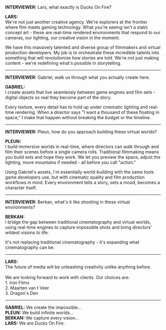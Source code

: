 <p style="text-align: left"></p><p style="text-align: left"><strong>INTERVIEWER:</strong> Lars, what exactly is Ducks On Fire?</p><p style="text-align: left"><strong>LARS:</strong><br>We're not just another creative agency. We're explorers at the frontier where film meets gaming technology. What you're seeing isn't a static concept art - these are real-time rendered environments that respond to our cameras, our lighting, our creative vision in the moment.</p><p style="text-align: left">We have this massively talented and diverse group of filmmakers and virtual production developers. My job is to orchestrate these incredible talents into something that will revolutionize how stories are told. We're not just making content - we're redefining what's possible in storytelling.</p><hr><p style="text-align: left"><strong>INTERVIEWER:</strong> Gabriel, walk us through what you actually create here.</p><p style="text-align: left"><strong>GABRIEL:</strong><br>I create assets that live seamlessly between game engines and film sets - digital objects so real they become part of the story.</p><p style="text-align: left">Every texture, every detail has to hold up under cinematic lighting and real-time rendering. When a director says "I want a thousand of these floating in space," I make that happen without breaking the budget or the timeline.</p><hr><p style="text-align: left"><strong>INTERVIEWER:</strong> Pleun, how do you approach building these virtual worlds?</p><p style="text-align: left"><strong>PLEUN:</strong><br>I build immersive worlds in real-time, where directors can walk through and film their scenes before a single camera rolls. Traditional filmmaking means you build sets and hope they work. We let you preview the space, adjust the lighting, move mountains if needed - all before you call "action."</p><p style="text-align: left">Using Gabriel's assets, I'm essentially world-building with the same tools game developers use, but with cinematic quality and film production workflows in mind. Every environment tells a story, sets a mood, becomes a character itself.</p><hr><p style="text-align: left"><strong>INTERVIEWER:</strong> Berkan, what's it like shooting in these virtual environments?</p><p style="text-align: left"><strong>BERKAN:</strong><br>I bridge the gap between traditional cinematography and virtual worlds, using real-time engines to capture impossible shots and bring directors' wildest visions to life.</p><p style="text-align: left">It's not replacing traditional cinematography - it's expanding what cinematography can be.</p><hr><p style="text-align: left"><strong>LARS:</strong><br>The future of media will be unleashing creativity unlike anything before.<br><br>We are looking forward to work with clients. Our choices are:<br>1. Iron Films<br>2. Maarten van t Veer<br>3. Dragon's Den</p><hr><p style="text-align: left"><strong>GABRIEL:</strong> We create the impossible...<br><strong>PLEUN:</strong> We build infinite worlds...<br><strong>BERKAN:</strong> We capture every vision...<br><strong>LARS:</strong> We are Ducks On Fire.</p>